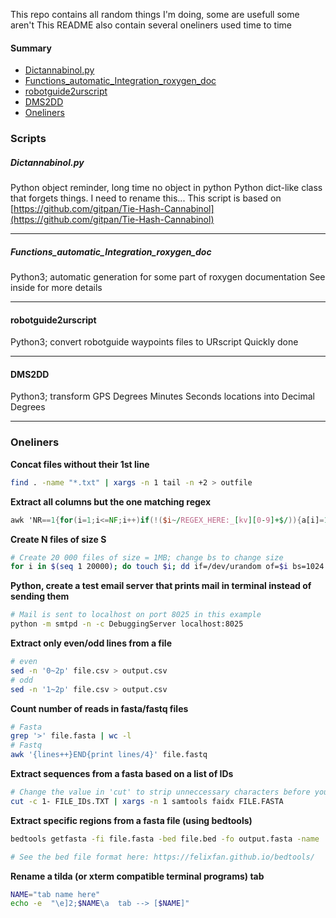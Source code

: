 This repo contains all random things I'm doing, some are usefull some aren't
This README also contain several oneliners used time to time

#### Summary
- [Dictannabinol.py](#dictannabinol)
- [Functions\_automatic\_Integration\_roxygen\_doc](#roxygen)
- [robotguide2urscript](#robotguide2urscript)
- [DMS2DD](#dms2dd)
- [Oneliners](#oneliners)


### Scripts
##### Dictannabinol.py<a name="dictannabinol"></a>
Python object reminder, long time no object in python
Python dict-like class that forgets things. I need to rename this...
This script is based on [https://github.com/gitpan/Tie-Hash-Cannabinol](https://github.com/gitpan/Tie-Hash-Cannabinol)

---
##### Functions\_automatic\_Integration\_roxygen\_doc<a name="roxygen"></a>
Python3; automatic generation for some part of roxygen documentation
See inside for more details

---
#### robotguide2urscript<a name="robotguide2urscript"></a>
Python3; convert robotguide waypoints files to URscript
Quickly done


---
#### DMS2DD<a name="dms2dd"></a>
Python3; transform GPS Degrees Minutes Seconds locations into Decimal Degrees

---

### Oneliners <a name="oneliners"></a>
**Concat files without their 1st line**
```bash
find . -name "*.txt" | xargs -n 1 tail -n +2 > outfile
```

**Extract all columns but the one matching regex**
```awk
awk 'NR==1{for(i=1;i<=NF;i++)if(!($i~/REGEX_HERE:_[kv][0-9]+$/)){a[i]=1;m=i}}{for(i=1;i<=NF;i++)if(a[i])printf "%s%s",$i,(i==m?RS:FS)}' FILE.tsv |column -t
```

**Create N files of size S**
```bash
# Create 20 000 files of size = 1MB; change bs to change size
for i in $(seq 1 20000); do touch $i; dd if=/dev/urandom of=$i bs=1024 count=1024 >/dev/null 2>&1; done
```

**Python, create a test email server that prints mail in terminal instead of sending them**
```bash
# Mail is sent to localhost on port 8025 in this example
python -m smtpd -n -c DebuggingServer localhost:8025
```

**Extract only even/odd lines from a file**
```bash
# even
sed -n '0~2p' file.csv > output.csv
# odd
sed -n '1~2p' file.csv > output.csv
```

**Count number of reads in fasta/fastq files**
```bash
# Fasta
grep '>' file.fasta | wc -l
# Fastq
awk '{lines++}END{print lines/4}' file.fastq
```

**Extract sequences from a fasta based on a list of IDs**
```bash
# Change the value in 'cut' to strip unneccessary characters before your id
cut -c 1- FILE_IDs.TXT | xargs -n 1 samtools faidx FILE.FASTA
```

**Extract specific regions from a fasta file (using bedtools)**
```bash
bedtools getfasta -fi file.fasta -bed file.bed -fo output.fasta -name

# See the bed file format here: https://felixfan.github.io/bedtools/
```

**Rename a tilda (or xterm compatible terminal programs) tab**
```bash
NAME="tab name here"
echo -e  "\e]2;$NAME\a  tab --> [$NAME]"
```
